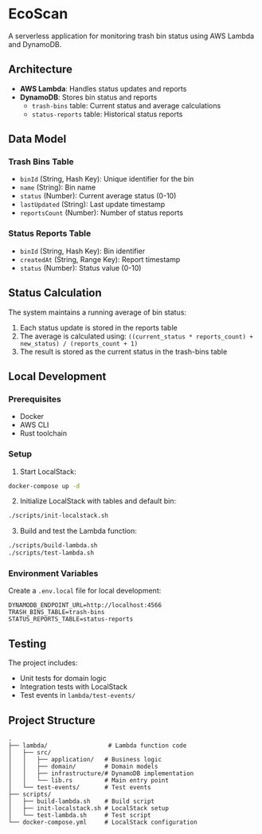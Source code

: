 # EcoScan

A serverless application for monitoring trash bin status using AWS Lambda and DynamoDB.

## Architecture

- **AWS Lambda**: Handles status updates and reports
- **DynamoDB**: Stores bin status and reports
  - `trash-bins` table: Current status and average calculations
  - `status-reports` table: Historical status reports

## Data Model

### Trash Bins Table
- `binId` (String, Hash Key): Unique identifier for the bin
- `name` (String): Bin name
- `status` (Number): Current average status (0-10)
- `lastUpdated` (String): Last update timestamp
- `reportsCount` (Number): Number of status reports

### Status Reports Table
- `binId` (String, Hash Key): Bin identifier
- `createdAt` (String, Range Key): Report timestamp
- `status` (Number): Status value (0-10)

## Status Calculation

The system maintains a running average of bin status:
1. Each status update is stored in the reports table
2. The average is calculated using: `((current_status * reports_count) + new_status) / (reports_count + 1)`
3. The result is stored as the current status in the trash-bins table

## Local Development

### Prerequisites
- Docker
- AWS CLI
- Rust toolchain

### Setup

1. Start LocalStack:
```bash
docker-compose up -d
```

2. Initialize LocalStack with tables and default bin:
```bash
./scripts/init-localstack.sh
```

3. Build and test the Lambda function:
```bash
./scripts/build-lambda.sh
./scripts/test-lambda.sh
```

### Environment Variables

Create a `.env.local` file for local development:
```env
DYNAMODB_ENDPOINT_URL=http://localhost:4566
TRASH_BINS_TABLE=trash-bins
STATUS_REPORTS_TABLE=status-reports
```

## Testing

The project includes:
- Unit tests for domain logic
- Integration tests with LocalStack
- Test events in `lambda/test-events/`

## Project Structure

```
.
├── lambda/                 # Lambda function code
│   ├── src/
│   │   ├── application/   # Business logic
│   │   ├── domain/        # Domain models
│   │   ├── infrastructure/# DynamoDB implementation
│   │   └── lib.rs         # Main entry point
│   └── test-events/       # Test events
├── scripts/
│   ├── build-lambda.sh    # Build script
│   ├── init-localstack.sh # LocalStack setup
│   └── test-lambda.sh     # Test script
└── docker-compose.yml     # LocalStack configuration
``` 